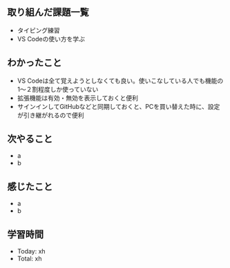 ## 取り組んだ課題一覧
- タイピング練習
- VS Codeの使い方を学ぶ
## わかったこと
- VS Codeは全て覚えようとしなくても良い。使いこなしている人でも機能の1〜２割程度しか使っていない
- 拡張機能は有効・無効を表示しておくと便利
- サインインしてGitHubなどと同期しておくと、PCを買い替えた時に、設定が引き継がれるので便利
## 次やること
- a
- b
## 感じたこと
- a
- b
## 学習時間
- Today: xh
- Total: xh

